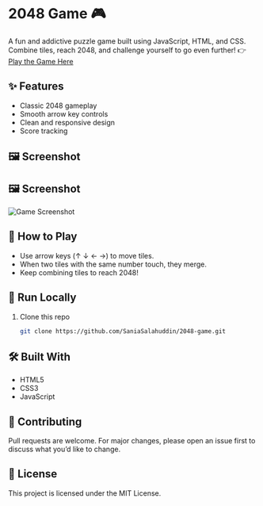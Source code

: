 # 2048 Game 🎮  
A fun and addictive puzzle game built using JavaScript, HTML, and CSS. Combine tiles, reach 2048, and challenge yourself to go even further!
👉 [Play the Game Here](https://SaniaSalahuddin.github.io/2048-game/)
## ✨ Features
- Classic 2048 gameplay
- Smooth arrow key controls
- Clean and responsive design
- Score tracking
## 🖼️ Screenshot
## 🖼️ Screenshot
![Game Screenshot](assets/screenshot.png)

## 🎲 How to Play
- Use arrow keys (↑ ↓ ← →) to move tiles.
- When two tiles with the same number touch, they merge.
- Keep combining tiles to reach 2048!
## 🚀 Run Locally
1. Clone this repo  
   ```bash
   git clone https://github.com/SaniaSalahuddin/2048-game.git
## 🛠️ Built With
- HTML5
- CSS3
- JavaScript
## 🤝 Contributing
Pull requests are welcome. For major changes, please open an issue first to discuss what you’d like to change.
## 📄 License
This project is licensed under the MIT License.


